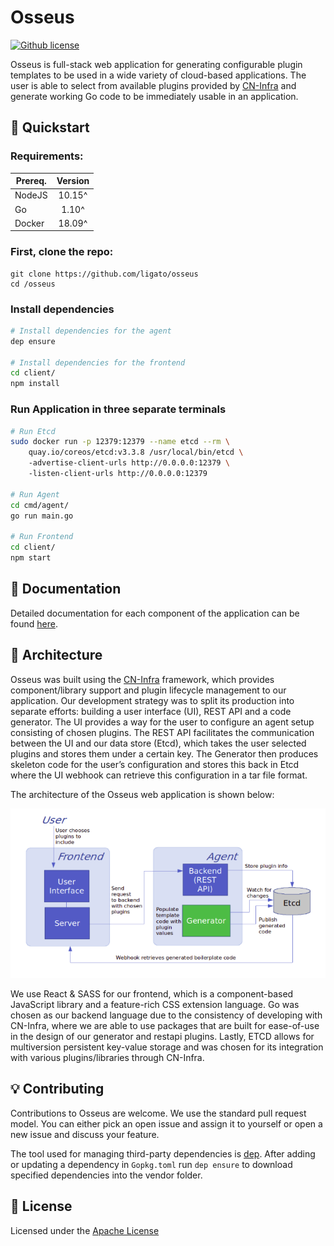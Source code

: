 # Osseus

[![Github license](https://img.shields.io/badge/license-Apache%20license%202.0-blue.svg)](https://github.com/ligato/osseus/blob/master/LICENSE.md)

Osseus is full-stack web application for generating configurable plugin templates to be used in a wide variety of cloud-based applications. The user is able to select from available plugins provided by [CN-Infra](https://github.com/ligato/cn-infra) and generate working Go code to be immediately usable in an application.

## :rocket: Quickstart

### Requirements:

| Prereq. | Version |
| ------- | :-----: |
| NodeJS  | 10.15^  |
| Go      |  1.10^  |
| Docker  | 18.09^  |

### First, clone the repo:
```
git clone https://github.com/ligato/osseus
cd /osseus
```

### Install dependencies
```bash 
# Install dependencies for the agent
dep ensure

# Install dependencies for the frontend
cd client/
npm install
```

### Run Application in three separate terminals
```bash
# Run Etcd
sudo docker run -p 12379:12379 --name etcd --rm \ 
    quay.io/coreos/etcd:v3.3.8 /usr/local/bin/etcd \ 
    -advertise-client-urls http://0.0.0.0:12379 \ 
    -listen-client-urls http://0.0.0.0:12379

# Run Agent
cd cmd/agent/
go run main.go

# Run Frontend
cd client/
npm start
```

## :book: Documentation

Detailed documentation for each component of the application can be found [here](https://github.com/ligato/osseus/tree/dev/docs).

## :wrench: Architecture

Osseus was built using the [CN-Infra](https://github.com/ligato/cn-infra) framework, which provides component/library support and plugin lifecycle management to our application. Our development strategy was to split its production into separate efforts: building a user interface (UI), REST API and a code generator. The UI provides a way for the user to configure an agent setup consisting of chosen plugins. The REST API facilitates the communication between the UI and our data store (Etcd), which takes the user selected plugins and stores them under a certain key. The Generator then produces skeleton code for the user’s configuration and stores this back in Etcd where the UI webhook can retrieve this configuration in a tar file format.

The architecture of the Osseus web application is shown below:

<p align="center">
    <img src="docs/img/Architecture.png" alt="Osseus Architecture">
</p>

We use React & SASS for our frontend, which is a component-based JavaScript library and a feature-rich CSS extension language. Go was chosen as our backend language due to the consistency of developing with CN-Infra, where we are able to use packages that are built for ease-of-use in the design of our generator and restapi plugins. Lastly, ETCD allows for multiversion persistent key-value storage and was chosen for its integration with various plugins/libraries through CN-Infra.

## :bulb: Contributing

Contributions to Osseus are welcome. We use the standard pull request model. You can 
either pick an open issue and assign it to yourself or open a new issue and discuss your feature.

The tool used for managing third-party dependencies is [dep](https://github.com/golang/dep).
After adding or updating a dependency in `Gopkg.toml` run `dep ensure` to download
specified dependencies into the vendor folder.

## :memo: License
Licensed under the [Apache License](https://github.com/ligato/osseus/blob/master/LICENSE.md)

